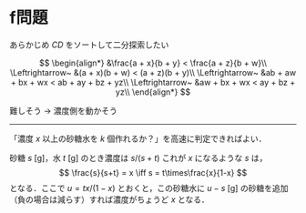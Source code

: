 # f問題

あらかじめ $\mathit{CD}$ をソートして二分探索したい

$$
\begin{align*}
    &\frac{a + x}{b + y} < \frac{a + z}{b + w}\\
    \Leftrightarrow~ &(a + x)(b + w) < (a + z)(b + y)\\
    \Leftrightarrow~ &ab + aw + bx + wx < ab + ay + bz + yz\\
    \Leftrightarrow~ &aw + bx + wx < ay + bz + yz\\
\end{align*}
$$

難しそう → 濃度側を動かそう

---

「濃度 $x$ 以上の砂糖水を $k$ 個作れるか？」を高速に判定できればよい．

砂糖 $s$ [g]，水 $t$ [g] のとき濃度は $s / (s + t)$ これが $x$ になるような $s$ は，
$$
\frac{s}{s+t} = x \iff s = t\times\frac{x}{1-x}
$$
となる．ここで $u = tx / (1 - x)$ とおくと，この砂糖水に $u-s$ [g] の砂糖を追加（負の場合は減らす）すれば濃度がちょうど $x$ となる．

